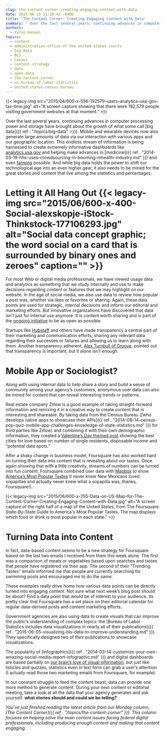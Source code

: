 ```yaml
---
slug: the-content-corner-creating-engaging-content-with-data
date: 2015-06-15 11:10:42 -0400
title: 'The Content Corner: Creating Engaging Content with Data'
summary: ' Over the last several years, continuing advances in computer processing power and storage have brought about the growth of what some call big data. Mobile and wearable devices now also generate large amounts of data via our'
authors:
  - tyrus-manuel
topics:
  - content
  - administrative-office-of-the-united-states-courts
  - big-data
  - BLS
  - Census
  - content-strategy
  - data
  - open-data
  - the-content-corner
  - us-bureau-of-labor-statistics
  - united-states-census-bureau
---
```


{{< legacy-img src="2015/04/600-x-556-192579-users-analytics-usa-gov-tax-time.jpg" alt="A screen capture showing that there were 192,579 people visiting government websites at that moment." >}}

Over the last several years, continuing advances in computer processing power and storage have brought about the growth of what some call [big data]({{ ref . "/topics/big-data" >}}). Mobile and wearable devices now also generate large amounts of data via our interaction with various apps and our geographic location. This endless stream of information is being harnessed to create extremely informative dashboards like [analytics.usa.gov](https://analytics.usa.gov/) and helping make advances in [medicine]({{ ref . "2014-03-19-hhs-uses-crowdsourcing-in-booming-mhealth-industry.md" }}) and even [farming](http://www.wired.com/2015/05/farmers-business-network/) possible. And while big data holds the power to shift our technological age into an even higher gear, it also needs to be mined for the great stories and content that live among the statistics and percentages.

# Letting it All Hang Out {{< legacy-img src="2015/06/600-x-400-Social-alexskopje-iStock-Thinkstock-177106293.jpg" alt="Social data concept graphic; the word social on a card that is surrounded by binary ones and zeroes" caption="" >}}

For most Web or digital media professionals, we have viewed usage data and analytics as something that we study internally and use to make decisions regarding content or features that we may highlight on our website. In the age of social media, we also use data to review how popular a post was, whether via likes or favorites or sharing. Again, these data points are used for strategic, internal decisions and inform our editorial and marketing efforts. But innovative organizations have discovered that data isn’t just for internal use anymore. It is content worth sharing and is part of the [ongoing initiative](https://www.whitehouse.gov/open) to be as open as possible.

Startups like [Hubstaff](http://blog.hubstaff.com/grow/) and others have made transparency a central part of their marketing and communication efforts, sharing any relevant data regarding their successes or failures and allowing us to learn along with them. Another transparency adherent, [Alex Turnbull of Groove](https://www.groovehq.com/blog/transparent-blogs), pointed out that transparency is important, but it alone isn’t enough.

# Mobile App or Sociologist?

Along with using internal data to help share a story and build a sense of community among your agency&#8217;s customers, anonymous user data can also be mined for content that can reveal interesting trends or patterns.

Real estate company Zillow is a good example of taking straight-forward information and remixing it in a creative way to create content that is interesting and shareable. By taking data from the Census Bureau ([who develops native apps to showcase their APIs]({{ ref . "2014-08-14-census-pop-quiz-mobile-app-challenges-knowledge-of-state-statistics.md" }}) for third parties like Zillow) and combining it with their own demographic information, they created a [Valentine’s Day themed post](http://www.zillow.com/blog/10-best-cities-for-love-2015-169490/) showing the best cities for love based on number of single residents, disposable income and &#8220;potential date spots.&#8221;

After a shaky change in business model, Foursquare has also worked hard on turning their data into content that is revealing about our tastes. Once again showing that with a little creativity, streams of numbers can be turned into fun content, Foursquare combined user data with [Mapbox](https://www.mapbox.com/) to show [America’s Most Popular Tastes](https://www.mapbox.com/labs/foursquare/statetastes/) (I never knew New Mexicans loved sopapillas and actually never knew what a sopapilla was; thanks, Foursquare!).

{{< legacy-img src="2015/06/600-x-355-Data-on-US-Map-for-The-Content-Corner-Creating-Engaging-Content-with-Data.jpg" alt="A screen capture of the right half of a map of the United States, from The Foursquare State-By-State Guide to America's Most Popular Tastes. The map displays which food or drink is most popular in each state." >}}

# Turning Data into Content

In fact, data-based content seems to be a new strategy for Foursquare based on the last two emails I received from them this week alone. The first was a comparison of meats or vegetables based upon searches and tastes that people have registered via their app. The second of their “Trending Tastes” emails informed me that people are currently searching for swimming pools and encouraged me to do the same.

These examples really drive home how various data points can be directly turned into engaging content. Not sure what next week’s blog post should be about? Find a data point that would be of interest to your audience. Its pretty clear that Foursquare has a set place on their editorial calendar for regular data-derived posts and content marketing efforts.

Government agencies are also using data to create visuals that can improve the public&#8217;s understanding of complex topics: the [Bureau of Labor Statistics includes data visualizations in nearly all of their publications]({{ ref . "2015-06-05-visualizing-bls-data-to-improve-understanding.md" }}). They specifically designed two of their publications to showcase visualizations.

The popularity of [infographics]({{ ref . "2014-03-14-customize-your-own-amazing-social-media-report-infographic.md" }}) and digital dashboards are based partially on [our brain’s love of visual information](http://contently.com/strategist/2015/04/29/infographic-why-your-brain-and-your-readers-love-infographics), but just like listicles and quizzes, statistics even in text form can grab a user’s attention (I actually read those two marketing emails from Foursquare, for example).

In our constant struggle to feed the content beast, data can provide one more method to generate content. During your next content or editorial meeting, take a look at all the data that your agency generates and ask yourself: **what stories should and could we be telling?**

_You’ve just finished reading the latest article from our Monday column, [The Content Corner]({{ ref . "/topics/the-content-corner" }}). This column focuses on helping solve the main content issues facing federal digital professionals, including producing enough content and making that content engaging._
